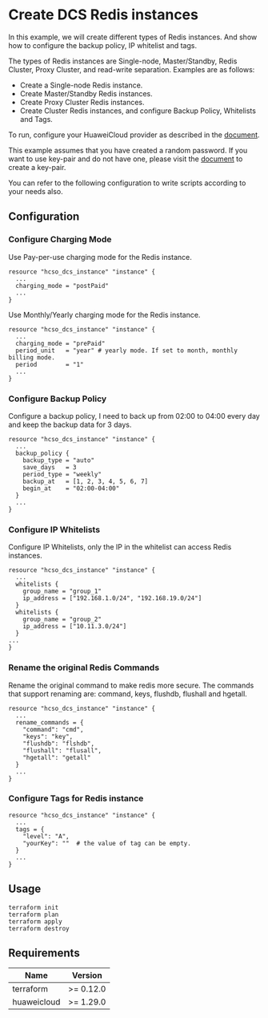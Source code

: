 # Create DCS Redis instances

In this example, we will create different types of Redis instances.
And show how to configure the backup policy, IP whitelist and tags.

The types of Redis instances are Single-node, Master/Standby, Redis Cluster, Proxy Cluster, and read-write separation.
Examples are as follows:

* Create a Single-node Redis instance.
* Create Master/Standby Redis instances.
* Create Proxy Cluster Redis instances.
* Create Cluster Redis instances, and configure Backup Policy, Whitelists and Tags.

To run, configure your HuaweiCloud provider as described in the
[document](https://registry.terraform.io/providers/huaweicloud/huaweicloud/latest/docs).

This example assumes that you have created a random password. If you want to use key-pair and do not have one, please
visit the
[document](https://registry.terraform.io/providers/huaweicloud/huaweicloud/latest/docs/resources/compute_keypair)
to create a key-pair.

You can refer to the following configuration to write scripts according to your needs also.

## Configuration

### Configure Charging Mode

Use Pay-per-use charging mode for the Redis instance.

```hcl
resource "hcso_dcs_instance" "instance" {
  ...
  charging_mode = "postPaid"
  ...
}
```

Use Monthly/Yearly charging mode for the Redis instance.

```hcl
resource "hcso_dcs_instance" "instance" {
  ...
  charging_mode = "prePaid"
  period_unit   = "year" # yearly mode. If set to month, monthly billing mode.
  period        = "1"
  ...
}
```

### Configure Backup Policy

Configure a backup policy, I need to back up from 02:00 to 04:00 every day and keep the backup data for 3 days.

```hcl
resource "hcso_dcs_instance" "instance" {
  ...
  backup_policy {
    backup_type = "auto"
    save_days   = 3
    period_type = "weekly"
    backup_at   = [1, 2, 3, 4, 5, 6, 7]
    begin_at    = "02:00-04:00"
  }
  ...
}
```

### Configure IP Whitelists

Configure IP Whitelists, only the IP in the whitelist can access Redis instances.

```hcl
resource "hcso_dcs_instance" "instance" {
  ...
  whitelists {
    group_name = "group_1"
    ip_address = ["192.168.1.0/24", "192.168.19.0/24"]
  }
  whitelists {
    group_name = "group_2"
    ip_address = ["10.11.3.0/24"]
  }
...
}
```

### Rename the original Redis Commands

Rename the original command to make redis more secure.
The commands that support renaming are: command, keys, flushdb, flushall and hgetall.

```hcl
resource "hcso_dcs_instance" "instance" {
  ...
  rename_commands = {
    "command": "cmd",
    "keys": "key",
    "flushdb": "flshdb",
    "flushall": "flusall",
    "hgetall": "getall"
  }
  ...
}
```

### Configure Tags for Redis instance

```hcl
resource "hcso_dcs_instance" "instance" {
  ...
  tags = {
    "level": "A",
    "yourKey": ""  # the value of tag can be empty.
  }
  ...
}
```

## Usage

```shell
terraform init
terraform plan
terraform apply
terraform destroy
```

## Requirements

| Name | Version |
| ---- | ---- |
| terraform | >= 0.12.0 |
| huaweicloud | >= 1.29.0 |
